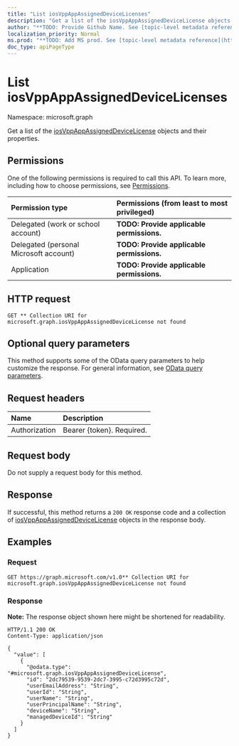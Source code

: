 ```yaml
---
title: "List iosVppAppAssignedDeviceLicenses"
description: "Get a list of the iosVppAppAssignedDeviceLicense objects and their properties."
author: "**TODO: Provide Github Name. See [topic-level metadata reference](https://msgo.azurewebsites.net/add/document/guidelines/metadata.html#topic-level-metadata)**"
localization_priority: Normal
ms.prod: "**TODO: Add MS prod. See [topic-level metadata reference](https://msgo.azurewebsites.net/add/document/guidelines/metadata.html#topic-level-metadata)**"
doc_type: apiPageType
---
```


# List iosVppAppAssignedDeviceLicenses
Namespace: microsoft.graph



Get a list of the [iosVppAppAssignedDeviceLicense](../resources/iosvppappassigneddevicelicense.md) objects and their properties.

## Permissions
One of the following permissions is required to call this API. To learn more, including how to choose permissions, see [Permissions](/graph/permissions-reference).

|Permission type|Permissions (from least to most privileged)|
|:---|:---|
|Delegated (work or school account)|**TODO: Provide applicable permissions.**|
|Delegated (personal Microsoft account)|**TODO: Provide applicable permissions.**|
|Application|**TODO: Provide applicable permissions.**|

## HTTP request

<!-- {
  "blockType": "ignored"
}
-->
``` http
GET ** Collection URI for microsoft.graph.iosVppAppAssignedDeviceLicense not found
```

## Optional query parameters
This method supports some of the OData query parameters to help customize the response. For general information, see [OData query parameters](/graph/query-parameters).

## Request headers
|Name|Description|
|:---|:---|
|Authorization|Bearer {token}. Required.|

## Request body
Do not supply a request body for this method.

## Response

If successful, this method returns a `200 OK` response code and a collection of [iosVppAppAssignedDeviceLicense](../resources/iosvppappassigneddevicelicense.md) objects in the response body.

## Examples

### Request
<!-- {
  "blockType": "request",
  "name": "list_iosvppappassigneddevicelicense"
}
-->
``` http
GET https://graph.microsoft.com/v1.0** Collection URI for microsoft.graph.iosVppAppAssignedDeviceLicense not found
```


### Response
**Note:** The response object shown here might be shortened for readability.
<!-- {
  "blockType": "response",
  "truncated": true,
  "@odata.type": "Collection(microsoft.graph.iosVppAppAssignedDeviceLicense)"
}
-->
``` http
HTTP/1.1 200 OK
Content-Type: application/json

{
  "value": [
    {
      "@odata.type": "#microsoft.graph.iosVppAppAssignedDeviceLicense",
      "id": "2dc79539-9539-2dc7-3995-c72d3995c72d",
      "userEmailAddress": "String",
      "userId": "String",
      "userName": "String",
      "userPrincipalName": "String",
      "deviceName": "String",
      "managedDeviceId": "String"
    }
  ]
}
```

